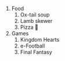 1. Food
   1. Ox-tail soup
   2. Lamb skewer
   3. Pizza 🍕
2. Games
   1. Kingdom Hearts
   2. e-Football
   3. Final Fantasy
